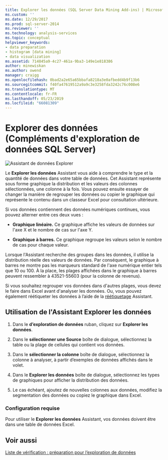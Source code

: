 ```yaml
---
title: Explorer les données (SQL Server Data Mining Add-ins) | Microsoft Docs
ms.custom: ''
ms.date: 12/29/2017
ms.prod: sql-server-2014
ms.reviewer: ''
ms.technology: analysis-services
ms.topic: conceptual
helpviewer_keywords:
- data preparation
- histogram [data mining]
- data visualization
ms.assetid: 714845a9-4c27-461a-9ba3-149e1e818386
author: minewiskan
ms.author: owend
manager: craigg
ms.openlocfilehash: 0bad2a2e65a65bbafa8218a3e0afbedd4b9f13b6
ms.sourcegitcommit: f40fa47619512a9a9c3e3258fda3242c76c008e6
ms.translationtype: MT
ms.contentlocale: fr-FR
ms.lasthandoff: 05/23/2019
ms.locfileid: "66081309"
---
```

# <a name="explore-data-sql-server-data-mining-add-ins"></a>Explorer des données (Compléments d'exploration de données SQL Server)
  ![Assistant de données Explorer](media/dmc-explore.gif "Assistant Exploration des données")  
  
 Le **Explorer les données** Assistant vous aide à comprendre le type et la quantité de données dans votre table de données. Cet Assistant représente sous forme graphique la distribution et les valeurs des colonnes sélectionnées, une colonne à la fois. Vous pouvez ensuite essayer de changer la manière de regrouper les données ou copier le graphique qui représente le contenu dans un classeur Excel pour consultation ultérieure.  
  
 Si vos données contiennent des données numériques continues, vous pouvez alterner entre ces deux vues :  
  
-   **Graphique linéaire.** Ce graphique affiche les valeurs de données sur l'axe X et le nombre de cas sur l'axe Y.  
  
-   **Graphique à barres.** Ce graphique regroupe les valeurs selon le nombre de cas pour chaque valeur.  
  
 Lorsque l'Assistant recherche des groupes dans les données, il utilise la distribution réelle des valeurs de données. Par conséquent, le graphique à barres ne montre pas les marqueurs standard de l'axe numérique entier tels que 10 ou 100. À la place, les plages affichées dans le graphique à barres peuvent ressembler à 43521-55603 (pour la colonne de revenus).  
  
 Si vous souhaitez regrouper vos données dans d'autres plages, vous devez le faire dans Excel avant d'analyser les données. Ou, vous pouvez également réétiqueter les données à l’aide de la [réétiquetage](relabel-sql-server-data-mining-add-ins.md) Assistant.  
  
## <a name="using-the-explore-data-wizard"></a>Utilisation de l'Assistant Explorer les données  
  
1.  Dans le **d’exploration de données** ruban, cliquez sur **Explorer les données**.  
  
2.  Dans le **sélectionner une Source** boîte de dialogue, sélectionnez la table ou la plage de cellules qui contient vos données.  
  
3.  Dans le **sélectionner la colonne** boîte de dialogue, sélectionnez la colonne à analyser, à partir d’exemples de données affichés dans le volet.  
  
4.  Dans le **Explorer les données** boîte de dialogue, sélectionnez les types de graphiques pour afficher la distribution des données.  
  
5.  Le cas échéant, ajoutez de nouvelles colonnes aux données, modifiez la segmentation des données ou copiez le graphique dans Excel.  
  
### <a name="requirements"></a>Configuration requise  
 Pour utiliser le **Explorer les données** Assistant, vos données doivent être dans une table de données Excel.   
  
## <a name="see-also"></a>Voir aussi  
 [Liste de vérification : préparation pour l’exploration de données](checklist-of-preparation-for-data-mining.md)  
  
  
